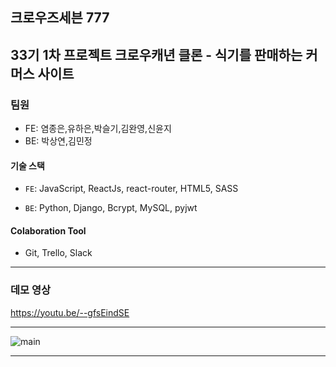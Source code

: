## 크로우즈세븐 777

33기 1차 프로젝트
크로우캐년 클론 - 식기를 판매하는 커머스 사이트
---

### 팀원

- FE: 염종은,유하은,박슬기,김완영,신윤지
- BE: 박상연,김민정

#### 기술 스택

- `FE`: JavaScript, ReactJs, react-router, HTML5, SASS

- `BE`: Python, Django, Bcrypt, MySQL, pyjwt

#### Colaboration Tool

- Git, Trello, Slack

---

### 데모 영상

https://youtu.be/--gfsEindSE

---
![main](https://user-images.githubusercontent.com/75124027/172108569-1b9e23d0-ee64-4c53-b568-467ad1f42b72.gif)

---
